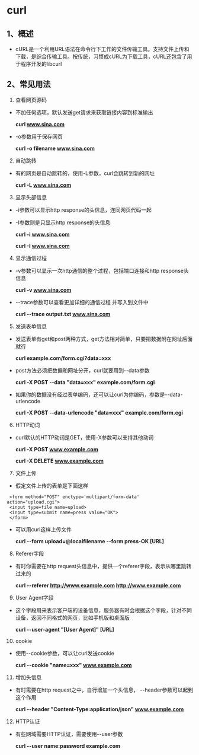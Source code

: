 # curl
## 1、概述
- cURL是一个利用URL语法在命令行下工作的文件传输工具。支持文件上传和下载，是综合传输工具。按传统，习惯成cURL为下载工具，cURL还包含了用于程序开发的libcurl

## 2、常见用法
1. 查看网页源码
- 不加任何选项，默认发送get请求来获取链接内容到标准输出

	**curl www.sina.com**
- -o参数用于保存网页

	**curl -o filename www.sina.com**

2. 自动跳转
- 有的网页是自动跳转的，使用-L参数，curl会跳转到新的网址

	**curl -L www.sina.com**

3. 显示头部信息
- -i参数可以显示http response的头信息，连同网页代码一起
- -I参数则是只显示http response的头信息

	**curl -i www.sina.com**

	**curl -I www.sina.com**

4. 显示通信过程
- -v参数可以显示一次http通信的整个过程，包括端口连接和http response头信息
	
	**curl -v www.sina.com**
- --trace参数可以查看更加详细的通信过程 并写入到文件中

	**curl --trace output.txt www.sina.com**

5. 发送表单信息
- 发送表单有get和post两种方式，get方法相对简单，只要把数据附在网址后面就行

	**curl example.com/form.cgi?data=xxx**
- post方法必须把数据和网址分开，curl就要用到--data参数

	**curl -X POST --data "data=xxx" example.com/form.cgi**
- 如果你的数据没有经过表单编码，还可以让curl为你编码，参数是--data-urlencode

	**curl -X POST --data-urlencode "data=xxx" example.com/form.cgi**

6. HTTP动词
- curl默认的HTTP动词是GET，使用-X参数可以支持其他动词
	
	**curl -X POST www.example.com**

	**curl -X DELETE www.example.com**

7. 文件上传
- 假定文件上传的表单是下面这样
```
 <form method="POST" enctype='multipart/form-data' action="upload.cgi">  
 <input type=file name=upload>  
 <input type=submit name=press value="OK">  
 </form>
```
- 可以用curl这样上传文件

	**curl --form upload=@localfilename --form press-OK [URL]**

8. Referer字段
- 有时你需要在http request头信息中，提供一个referer字段，表示从哪里跳转过来的

	**curl --referer http://www.example.com http://www.example.com**

9. User Agent字段
- 这个字段用来表示客户端的设备信息，服务器有时会根据这个字段，针对不同设备，返回不同格式的网页，比如手机版和桌面版

	**curl --user-agent "[User Agent]" [URL]**

10. cookie
- 使用--cookie参数，可以让curl发送cookie

	**curl --cookie "name=xxx" www.example.com**

11. 增加头信息
- 有时需要在http request之中，自行增加一个头信息， --header参数可以起到这个作用

	**curl --header "Content-Type:application/json" www.example.com**

12. HTTP认证
- 有些网域需要HTTP认证，需要使用--user参数

	**curl --user name:password example.com**
